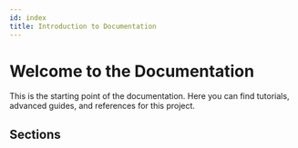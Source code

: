 ```yaml
---
id: index
title: Introduction to Documentation
---
```


# Welcome to the Documentation

This is the starting point of the documentation. Here you can find tutorials, advanced guides, and references for this project.

## Sections
